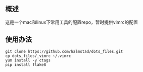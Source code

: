 ## 概述
这是一个mac和linux下常用工具的配置repo，暂时提供vimrc的配置
## 使用办法
	git clone https://github.com/halmstad/dots_files.git
	cp dots_files/_vimrc ~/.vimrc
	yum install -y ctags
	pip install flake8
